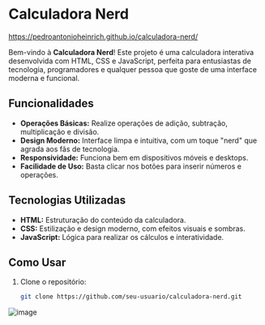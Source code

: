 # Calculadora Nerd

https://pedroantonioheinrich.github.io/calculadora-nerd/

Bem-vindo à **Calculadora Nerd**! Este projeto é uma calculadora interativa desenvolvida com HTML, CSS e JavaScript, perfeita para entusiastas de tecnologia, programadores e qualquer pessoa que goste de uma interface moderna e funcional.

## Funcionalidades

- **Operações Básicas:** Realize operações de adição, subtração, multiplicação e divisão.
- **Design Moderno:** Interface limpa e intuitiva, com um toque "nerd" que agrada aos fãs de tecnologia.
- **Responsividade:** Funciona bem em dispositivos móveis e desktops.
- **Facilidade de Uso:** Basta clicar nos botões para inserir números e operações.

## Tecnologias Utilizadas

- **HTML:** Estruturação do conteúdo da calculadora.
- **CSS:** Estilização e design moderno, com efeitos visuais e sombras.
- **JavaScript:** Lógica para realizar os cálculos e interatividade.

## Como Usar

1. Clone o repositório:
   ```bash
   git clone https://github.com/seu-usuario/calculadora-nerd.git
![image](https://github.com/user-attachments/assets/05456eea-9fae-48c9-8465-8ce9c139ef55)

